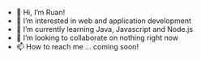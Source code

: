 - 👋 Hi, I’m Ruan!
- 👀 I’m interested in web and application development
- 🌱 I’m currently learning Java, Javascript and Node.js
- 💞️ I’m looking to collaborate on nothing right now
- 📫 How to reach me ... coming soon!

<!---
AverageGamerIFC/AverageGamerIFC is a ✨ special ✨ repository because its `README.md` (this file) appears on your GitHub profile.
You can click the Preview link to take a look at your changes.
--->
